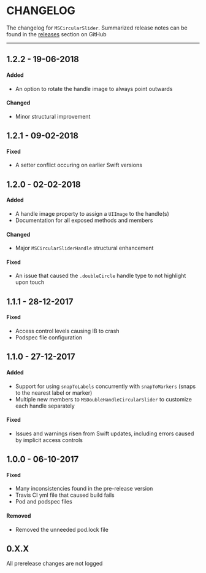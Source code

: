 # CHANGELOG
The changelog for `MSCircularSlider`. Summarized release notes can be found in the [releases](https://github.com/ThunderStruct/MSCircularSlider/releases) section on GitHub

------------------------

## 1.2.2 - 19-06-2018
#### Added
  - An option to rotate the handle image to always point outwards

#### Changed
  - Minor structural improvement

## 1.2.1 - 09-02-2018
#### Fixed
  - A setter conflict occuring on earlier Swift versions

## 1.2.0 - 02-02-2018
#### Added
  - A handle image property to assign a `UIImage` to the handle(s)
  - Documentation for all exposed methods and members
  
#### Changed
  - Major `MSCircularSliderHandle` structural enhancement

#### Fixed
  - An issue that caused the `.doubleCircle` handle type to not highlight upon touch


## 1.1.1 - 28-12-2017
#### Fixed
  - Access control levels causing IB to crash
  - Podspec file configuration


## 1.1.0 - 27-12-2017
#### Added
  - Support for using `snapToLabels` concurrently with `snapToMarkers` (snaps to the nearest label or marker)
  - Multiple new members to `MSDoubleHandleCircularSlider` to customize each handle separately
  
#### Fixed
  - Issues and warnings risen from Swift updates, including errors caused by implicit access controls


## 1.0.0 - 06-10-2017
#### Fixed
  - Many inconsistencies found in the pre-release version
  - Travis CI yml file that caused build fails
  - Pod and podspec files

#### Removed
  - Removed the unneeded pod.lock file


## 0.X.X
All prerelease changes are not logged


